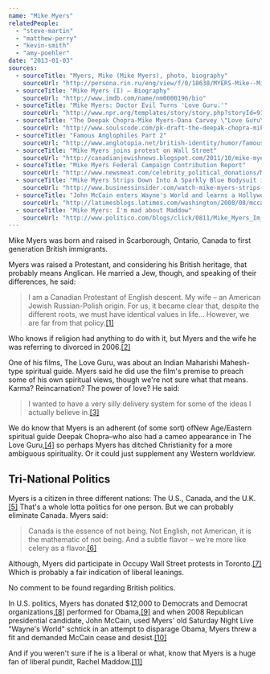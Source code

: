 ```yaml
---
name: "Mike Myers"
relatedPeople:
  - "steve-martin"
  - "matthew-perry"
  - "kevin-smith"
  - "amy-poehler"
date: "2013-01-03"
sources:
  - sourceTitle: "Myers, Mike (Mike Myers), photo, biography"
    sourceUrl: "http://persona.rin.ru/eng/view/f/0/18638/MYERS-Mike--Mike-Myers-"
  - sourceTitle: "Mike Myers (I) – Biography"
    sourceUrl: "http://www.imdb.com/name/nm0000196/bio"
  - sourceTitle: "Mike Myers: Doctor Evil Turns 'Love Guru.'"
    sourceUrl: "http://www.npr.org/templates/story/story.php?storyId=91620730"
  - sourceTitle: "The Deepak Chopra-Mike Myers-Dana Carvey \"Love Guru\" Connection"
    sourceUrl: "http://www.soulscode.com/pk-draft-the-deepak-chopra-mike-myers-dana-carvey-love-guru-connection/"
  - sourceTitle: "Famous Anglophiles Part 2"
    sourceUrl: "http://www.anglotopia.net/british-identity/humor/famous-anglophiles-part-2/"
  - sourceTitle: "Mike Myers joins protest on Wall Street"
    sourceUrl: "http://canadianjewishnews.blogspot.com/2011/10/mike-myers-joins-protest-on-wall-street.html"
  - sourceTitle: "Mike Myers Federal Campaign Contribution Report"
    sourceUrl: "http://www.newsmeat.com/celebrity_political_donations/Mike_Myers.php"
  - sourceTitle: "Mike Myers Strips Down Into A Sparkly Blue Bodysuit in Front of the Obamas"
    sourceUrl: "http://www.businessinsider.com/watch-mike-myers-strips-down-into-a-sparkly-bodysuit-in-front-of-the-obamas-2012-5"
  - sourceTitle: "John McCain enters Wayne's World and learns a Hollywood Lesson"
    sourceUrl: "http://latimesblogs.latimes.com/washington/2008/08/mccain-mike-mye.html"
  - sourceTitle: "Mike Myers: I'm mad about Maddow"
    sourceUrl: "http://www.politico.com/blogs/click/0811/Mike_Myers_Im_mad_about_Maddow.html"
---
```


Mike Myers was born and raised in Scarborough, Ontario, Canada to first generation British immigrants.

Myers was raised a Protestant, and considering his British heritage, that probably means Anglican. He married a Jew, though, and speaking of their differences, he said:

>I am a Canadian Protestant of English descent. My wife – an American Jewish Russian-Polish origin. For us, it became clear that, despite the different roots, we must have identical values in life… However, we are far from that policy.<a class="source-citation" href="#http://persona.rin.ru/eng/view/f/0/18638/MYERS-Mike--Mike-Myers-" title="Myers, Mike (Mike Myers), photo, biography">[1]</a>

Who knows if religion had anything to do with it, but Myers and the wife he was referring to divorced in 2006.<a class="source-citation" href="#http://www.imdb.com/name/nm0000196/bio" title="Mike Myers (I) – Biography">[2]</a>

One of his films, The Love Guru, was about an Indian Maharishi Mahesh-type spiritual guide. Myers said he did use the film's premise to preach some of his own spiritual views, though we're not sure what that means. Karma? Reincarnation? The power of love? He said:

>I wanted to have a very silly delivery system for some of the ideas I actually believe in.<a class="source-citation" href="#http://www.npr.org/templates/story/story.php?storyId=91620730" title="Mike Myers: Doctor Evil Turns &apos;Love Guru.&apos;">[3]</a>

We do know that Myers is an adherent (of some sort) ofNew Age/Eastern spiritual guide Deepak Chopra–who also had a cameo appearance in The Love Guru,<a class="source-citation" href="#http://www.soulscode.com/pk-draft-the-deepak-chopra-mike-myers-dana-carvey-love-guru-connection/" title="The Deepak Chopra-Mike Myers-Dana Carvey &quot;Love Guru&quot; Connection">[4]</a> so perhaps Myers has ditched Christianity for a more ambiguous spirituality. Or it could just supplement any Western worldview.


## Tri-National Politics

Myers is a citizen in three different nations: The U.S., Canada, and the U.K.<a class="source-citation" href="#http://www.anglotopia.net/british-identity/humor/famous-anglophiles-part-2/" title="Famous Anglophiles Part 2">[5]</a> That's a whole lotta politics for one person. But we can probably eliminate Canada. Myers said:

>Canada is the essence of not being. Not English, not American, it is the mathematic of not being. And a subtle flavor – we're more like celery as a flavor.<a class="source-citation" href="#http://www.imdb.com/name/nm0000196/bio" title="Mike Myers (I) – Biography">[6]</a>

Although, Myers did participate in Occupy Wall Street protests in Toronto.<a class="source-citation" href="#http://canadianjewishnews.blogspot.com/2011/10/mike-myers-joins-protest-on-wall-street.html" title="Mike Myers joins protest on Wall Street">[7]</a> Which is probably a fair indication of liberal leanings.

No comment to be found regarding British politics.

In U.S. politics, Myers has donated $12,000 to Democrats and Democrat organizations,<a class="source-citation" href="#http://www.newsmeat.com/celebrity_political_donations/Mike_Myers.php" title="Mike Myers Federal Campaign Contribution Report">[8]</a> performed for Obama,<a class="source-citation" href="#http://www.businessinsider.com/watch-mike-myers-strips-down-into-a-sparkly-bodysuit-in-front-of-the-obamas-2012-5" title="Mike Myers Strips Down Into A Sparkly Blue Bodysuit in Front of the Obamas">[9]</a> and when 2008 Republican presidential candidate, John McCain, used Myers' old Saturday Night Live "Wayne's World" schtick in an attempt to disparage Obama, Myers threw a fit and demanded McCain cease and desist.<a class="source-citation" href="#http://latimesblogs.latimes.com/washington/2008/08/mccain-mike-mye.html" title="John McCain enters Wayne&apos;s World and learns a Hollywood Lesson">[10]</a>

And if you weren't sure if he is a liberal or what, know that Myers is a huge fan of liberal pundit, Rachel Maddow.<a class="source-citation" href="#http://www.politico.com/blogs/click/0811/Mike_Myers_Im_mad_about_Maddow.html" title="Mike Myers: I&apos;m mad about Maddow">[11]</a>